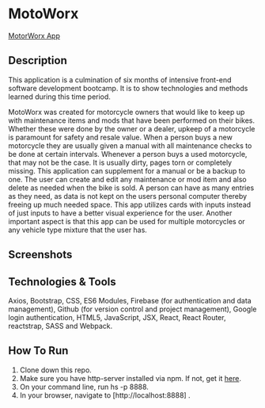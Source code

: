 # MotoWorx
[MotorWorx App](https://motoworx-1e6a3.web.app/)

## Description
This application is a culmination of six months of intensive front-end software development bootcamp. It is to show technologies and methods learned during this time period.

MotoWorx was created for motorcycle owners that would like to keep up with maintenance items and mods that have been performed on their bikes. Whether these were done by the owner or a dealer, upkeep of a motorcycle is paramount for safety and resale value. When a person buys a new motorcycle they are usually given a manual with all maintenance checks to be done at certain intervals. Whenever a person buys a used motorcycle, that may not be the case. It is usually dirty, pages torn or completely missing. This application can supplement for a manual or be a backup to one. The user can create and edit any maintenance or mod item and also delete as needed when the bike is sold. A person can have as many entries as they need, as data is not kept on the users personal computer thereby freeing up much needed space. This app utilizes cards with inputs instead of just inputs to have a better visual experience for the user. Another important aspect is that this app can be used for multiple motorcycles or any vehicle type mixture that the user has.

## Screenshots

## Technologies & Tools
Axios, Bootstrap, CSS, ES6 Modules, Firebase (for authentication and data management), Github (for version control and project management), Google login authentication, HTML5, JavaScript, JSX, React, React Router, reactstrap, SASS and Webpack.

## How To Run

1. Clone down this repo.
2. Make sure you have http-server installed via npm. If not, get it [here](https://www.npmjs.com/package/http-server).
3. On your command line, run hs -p 8888.
4. In your browser, navigate to [http://localhost:8888] .